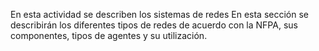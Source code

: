En esta actividad se describen los sistemas de redes 
En esta sección se describirán los diferentes tipos de redes de acuerdo con la NFPA, sus componentes, tipos de agentes y su utilización.